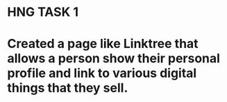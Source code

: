 # HNG TASK 1

# Created a page like Linktree that allows a person show their personal profile and link to various digital things that they sell.
